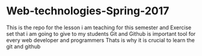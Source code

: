 # Web-technologies-Spring-2017
This is the repo for the lesson i am teaching for this semester
and Exercise set that i am going to give to my students 
Git and Github is important tool for every web developer and programmers
Thats is why it is crucial to learn the git and github

